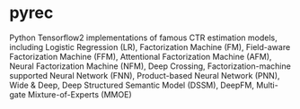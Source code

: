 # pyrec

Python Tensorflow2 implementations of famous CTR estimation models, including Logistic Regression (LR), Factorization Machine (FM), Field-aware Factorization Machine (FFM), Attentional Factorization Machine (AFM), Neural Factorization Machine (NFM), Deep Crossing, Factorization-machine supported Neural Network (FNN), Product-based Neural Network (PNN), Wide & Deep, Deep Structured Semantic Model (DSSM), DeepFM, Multi-gate Mixture-of-Experts (MMOE)


